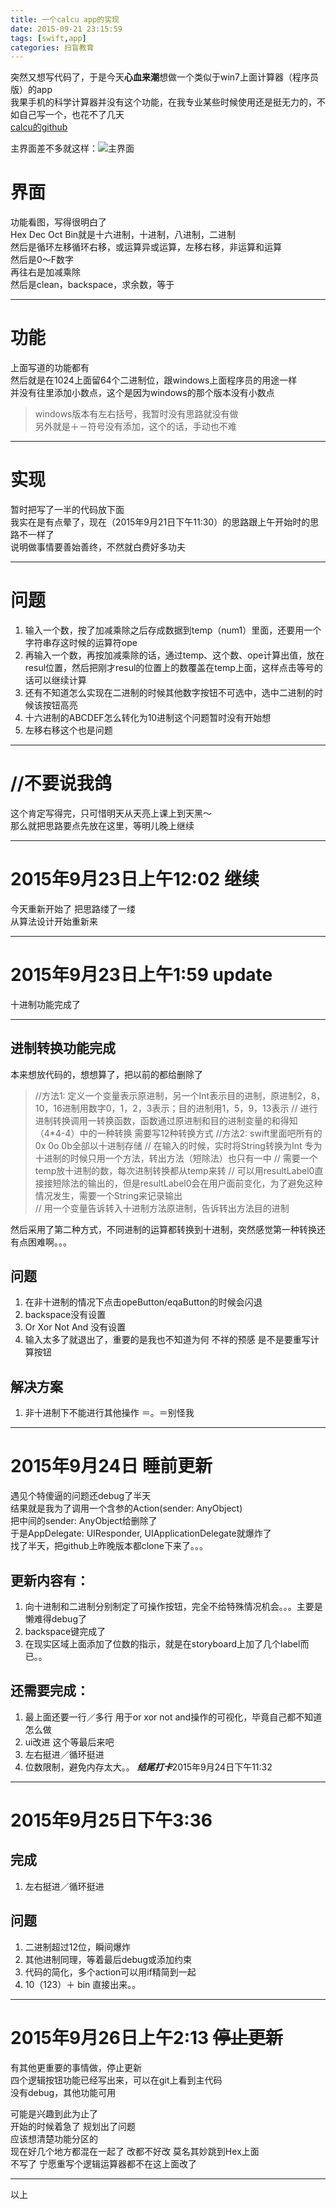 ```yaml
---
title: 一个calcu app的实现
date: 2015-09-21 23:15:59
tags: [swift,app]
categories: 扫盲教育
---
```

突然又想写代码了，于是今天**心血来潮**想做一个类似于win7上面计算器（程序员版）的app  
我果手机的科学计算器并没有这个功能，在我专业某些时候使用还是挺无力的，不如自己写一个，也花不了几天  
[calcu的github](https://github.com/gaoryrt/calcu)  
<!--more-->  
主界面差不多就这样：![主界面](//ww4.sinaimg.cn/large/a243ad6cjw1ewahgtk8v5j20g3099aaa.jpg)

# 界面
功能看图，写得很明白了  
Hex Dec Oct Bin就是十六进制，十进制，八进制，二进制  
然后是循环左移循环右移，或运算异或运算，左移右移，非运算和运算  
然后是0～F数字  
再往右是加减乘除  
然后是clean，backspace，求余数，等于  
***  
# 功能  
上面写道的功能都有  
然后就是在1024上面留64个二进制位，跟windows上面程序员的用途一样  
并没有往里添加小数点，这个是因为windows的那个版本没有小数点  
>windows版本有左右括号，我暂时没有思路就没有做  
另外就是＋－符号没有添加，这个的话，手动也不难  


***  
# 实现  
暂时把写了一半的代码放下面  
我实在是有点晕了，现在（2015年9月21日下午11:30）的思路跟上午开始时的思路不一样了  
说明做事情要善始善终，不然就白费好多功夫   


***  
# 问题
1. 输入一个数，按了加减乘除之后存成数据到temp（num1）里面，还要用一个字符串存这时候的运算符ope   
2. 再输入一个数，再按加减乘除的话，通过temp、这个数、ope计算出值，放在resul位置，然后把刚才resul的位置上的数覆盖在temp上面，这样点击等号的话可以继续计算  
3. 还有不知道怎么实现在二进制的时候其他数字按钮不可选中，选中二进制的时候该按钮高亮
4. 十六进制的ABCDEF怎么转化为10进制这个问题暂时没有开始想  
5. 左移右移这个也是问题
***  
# //不要说我鸽  
这个肯定写得完，只可惜明天从天亮上课上到天黑～  
那么就把思路要点先放在这里，等明儿晚上继续

***  

# 2015年9月23日上午12:02 继续  
今天重新开始了 把思路缕了一缕  
从算法设计开始重新来

*** 
# 2015年9月23日上午1:59 update
 十进制功能完成了
***  
## 进制转换功能完成  
本来想放代码的，想想算了，把以前的都给删除了  
> //方法1: 定义一个变量表示原进制，另一个Int表示目的进制，原进制2，8，10，16进制用数字0，1，2，3表示；目的进制用1，5，9，13表示
    //      进行进制转换调用一转换函数，函数通过原进制和目的进制变量的和得知（4*4-4）中的一种转换   需要写12种转换方式
    //方法2: swift里面吧所有的0x 0o 0b全部以十进制存储
    //      在输入的时候，实时将String转换为Int  专为十进制的时候只用一个方法，转出方法（短除法）也只有一中
    //      需要一个temp放十进制的数，每次进制转换都从temp来转 
    //      可以用resultLabel0直接接短除法的输出的，但是resultLabel0会在用户面前变化，为了避免这种情况发生，需要一个String来记录输出  
    //      用一个变量告诉转入十进制方法原进制，告诉转出方法目的进制

然后采用了第二种方式，不同进制的运算都转换到十进制，突然感觉第一种转换还有点困难啊。。。
## 问题  
1. 在非十进制的情况下点击opeButton/eqaButton的时候会闪退  
2. backspace没有设置  
3. Or Xor Not And 没有设置  
4. 输入太多了就退出了，重要的是我也不知道为何
不祥的预感   是不是要重写计算按钮  

## 解决方案  
1. 非十进制下不能进行其他操作 ＝。＝别怪我
***
# 2015年9月24日 睡前更新  
遇见个特傻逼的问题还debug了半天  
结果就是我为了调用一个含参的Action(sender: AnyObject)  
把中间的sender: AnyObject给删除了  
于是AppDelegate: UIResponder, UIApplicationDelegate就爆炸了  
找了半天，把github上昨晚版本都clone下来了。。。  
## 更新内容有：  
1. 向十进制和二进制分别制定了可操作按钮，完全不给特殊情况机会。。。主要是懒难得debug了  
2. backspace键完成了  
3. 在现实区域上面添加了位数的指示，就是在storyboard上加了几个label而已。。
  
## 还需要完成：  
  
1. 最上面还要一行／多行    用于or xor not and操作的可视化，毕竟自己都不知道怎么做  
2. ui改进  这个等最后来吧  
3. 左右挺进／循环挺进  
4. 位数限制，避免内存太大。。
***结尾打卡***2015年9月24日下午11:32
***  
# 2015年9月25日下午3:36  
## 完成  
1. 左右挺进／循环挺进
  
## 问题
1. 二进制超过12位，瞬间爆炸
2. 其他进制同理，等着最后debug或添加约束  
3. 代码的简化，多个action可以用if精简到一起
4. 10（123）＋ bin 直接出来。。
  
***  
# 2015年9月26日上午2:13 ~~停止更新~~ 
   
有其他更重要的事情做，停止更新  
四个逻辑按钮功能已经写出来，可以在git上看到主代码  
没有debug，其他功能可用  
  
可能是兴趣到此为止了  
开始的时候着急了 规划出了问题  
应该想清楚功能分区的  
现在好几个地方都混在一起了 改都不好改 莫名其妙跳到Hex上面  
不写了 宁愿重写个逻辑运算器都不在这上面改了  
***  
以上


